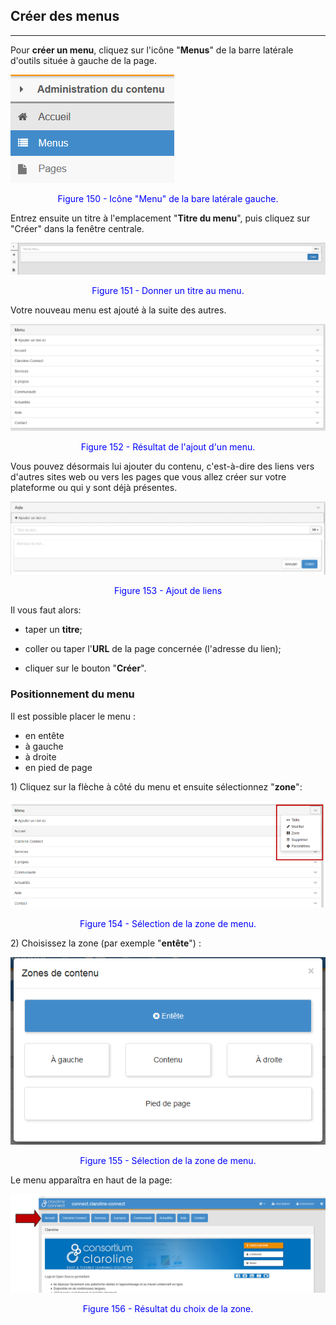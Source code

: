 ## Créer des menus

---

Pour **créer un menu**, cliquez sur l'icône "**Menus**" de la barre latérale d'outils située à gauche de la page.

![](images/fig150.png)

<p style="text-align: center; color: blue">Figure 150 - Icône "Menu" de la bare latérale gauche.</p>

Entrez ensuite un titre à l'emplacement "**Titre du menu**", puis cliquez sur "Créer" dans la fenêtre centrale.

![](images/fig151.png)

<p style="text-align: center; color: blue">Figure 151 - Donner un titre au menu.</p>

Votre nouveau menu est ajouté à la suite des autres.

![](images/fig152.png)

<p style="text-align: center; color: blue">Figure 152 - Résultat de l'ajout d'un menu.</p>

Vous pouvez désormais lui ajouter du contenu, c'est-à-dire des liens vers d'autres sites web ou vers les pages que vous allez créer sur votre plateforme ou qui y sont déjà présentes.

![](images/fig153.png)

<p style="text-align: center; color: blue">Figure 153 - Ajout de liens</p>

Il vous faut alors:

* taper un **titre**;

* coller ou taper l'**URL** de la page concernée \(l'adresse du lien\);

* cliquer sur le bouton "**Créer**".


### **Positionnement du menu**

Il est possible placer le menu :

* en entête
* à gauche
* à droite
* en pied de page

1\) Cliquez sur la flèche à côté du menu et ensuite sélectionnez "**zone**":

![](images/fig154.png)

<p style="text-align: center; color: blue">Figure 154 - Sélection de la zone de menu.</p>

2\) Choisissez la zone \(par exemple "**entête**"\) :

![](images/fig155.png)

<p style="text-align: center; color: blue">Figure 155 - Sélection de la zone de menu.</p>

Le menu apparaîtra en haut de la page:

![](images/fig156.png)

<p style="text-align: center; color: blue">Figure 156 - Résultat du choix de la zone.</p>

